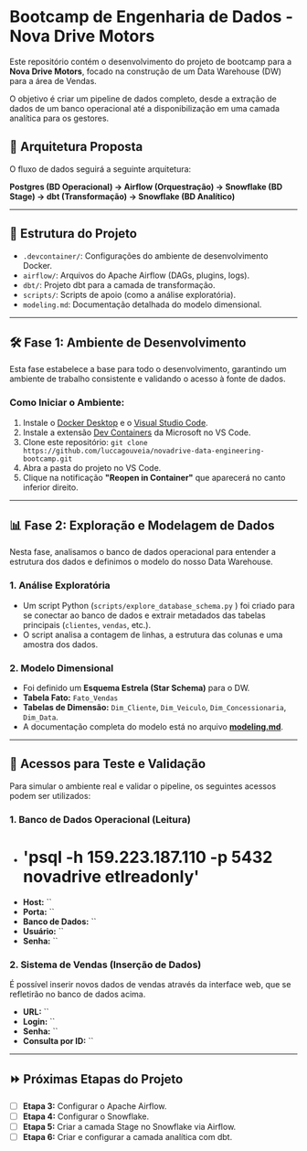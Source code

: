 # Bootcamp de Engenharia de Dados - Nova Drive Motors

Este repositório contém o desenvolvimento do projeto de bootcamp para a **Nova Drive Motors**, focado na construção de um Data Warehouse (DW) para a área de Vendas.

O objetivo é criar um pipeline de dados completo, desde a extração de dados de um banco operacional até a disponibilização em uma camada analítica para os gestores.

## 🚀 Arquitetura Proposta

O fluxo de dados seguirá a seguinte arquitetura:

**Postgres (BD Operacional) → Airflow (Orquestração) → Snowflake (BD Stage) → dbt (Transformação) → Snowflake (BD Analítico)**

---

## 📂 Estrutura do Projeto

-   `.devcontainer/`: Configurações do ambiente de desenvolvimento Docker.
-   `airflow/`: Arquivos do Apache Airflow (DAGs, plugins, logs).
-   `dbt/`: Projeto dbt para a camada de transformação.
-   `scripts/`: Scripts de apoio (como a análise exploratória).
-   `modeling.md`: Documentação detalhada do modelo dimensional.

---

## 🛠️ Fase 1: Ambiente de Desenvolvimento

Esta fase estabelece a base para todo o desenvolvimento, garantindo um ambiente de trabalho consistente e validando o acesso à fonte de dados.

### Como Iniciar o Ambiente:
1.  Instale o [Docker Desktop](https://www.docker.com/products/docker-desktop/ ) e o [Visual Studio Code](https://code.visualstudio.com/ ).
2.  Instale a extensão [Dev Containers](https://marketplace.visualstudio.com/items?itemName=ms-vscode-remote.remote-containers ) da Microsoft no VS Code.
3.  Clone este repositório: `git clone https://github.com/luccagouveia/novadrive-data-engineering-bootcamp.git`
4.  Abra a pasta do projeto no VS Code.
5.  Clique na notificação **"Reopen in Container"** que aparecerá no canto inferior direito.

---

## 📊 Fase 2: Exploração e Modelagem de Dados

Nesta fase, analisamos o banco de dados operacional para entender a estrutura dos dados e definimos o modelo do nosso Data Warehouse.

### 1. Análise Exploratória
-   Um script Python (`scripts/explore_database_schema.py` ) foi criado para se conectar ao banco de dados e extrair metadados das tabelas principais (`clientes`, `vendas`, etc.).
-   O script analisa a contagem de linhas, a estrutura das colunas e uma amostra dos dados.

### 2. Modelo Dimensional
-   Foi definido um **Esquema Estrela (Star Schema)** para o DW.
-   **Tabela Fato:** `Fato_Vendas`
-   **Tabelas de Dimensão:** `Dim_Cliente`, `Dim_Veiculo`, `Dim_Concessionaria`, `Dim_Data`.
-   A documentação completa do modelo está no arquivo **[modeling.md](./modeling.md)**.

---

## 🧪 Acessos para Teste e Validação

Para simular o ambiente real e validar o pipeline, os seguintes acessos podem ser utilizados:

### 1. Banco de Dados Operacional (Leitura)
-   # 'psql -h 159.223.187.110 -p 5432 novadrive etlreadonly'
-   **Host:** ``
-   **Porta:** ``
-   **Banco de Dados:** ``
-   **Usuário:** ``
-   **Senha:** ``

### 2. Sistema de Vendas (Inserção de Dados)
É possível inserir novos dados de vendas através da interface web, que se refletirão no banco de dados acima.
-   **URL:** ``
-   **Login:** ``
-   **Senha:** ``
-   **Consulta por ID:** ``

---

## ⏩ Próximas Etapas do Projeto

-   [ ] **Etapa 3:** Configurar o Apache Airflow.
-   [ ] **Etapa 4:** Configurar o Snowflake.
-   [ ] **Etapa 5:** Criar a camada Stage no Snowflake via Airflow.
-   [ ] **Etapa 6:** Criar e configurar a camada analítica com dbt.
